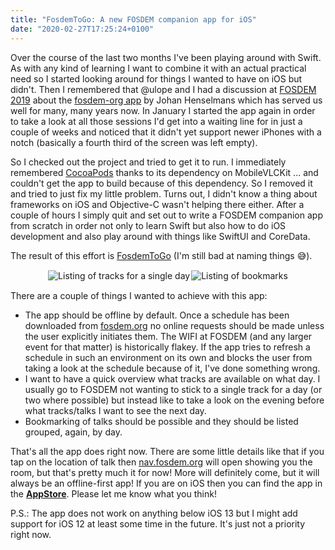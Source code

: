 ```yaml
---
title: "FosdemToGo: A new FOSDEM companion app for iOS"
date: "2020-02-27T17:25:24+0100"
---
```


Over the course of the last two months I've been playing around with Swift. As with any kind of learning I want to combine it with an actual practical need so I started looking around for things I wanted to have on iOS but didn't. Then I remembered that @ulope and I had a discussion at [FOSDEM 2019](https://zerokspot.com/weblog/2019/02/08/fosdem2019/) about the [fosdem-org app](https://github.com/johanhenselmans/fosdem/) by Johan Henselmans which has served us well for many, many years now. In January I started the app again in order to take a look at all those sessions I'd get into a waiting line for in just a couple of weeks and noticed that it didn't yet support newer iPhones with a notch (basically a fourth third of the screen was left empty).

So I checked out the project and tried to get it to run. I immediately remembered [CocoaPods](https://cocoapods.org/) thanks to its dependency on MobileVLCKit ... and couldn't get the app to build because of this dependency. So I removed it and tried to just fix my little problem. Turns out, I didn't know a thing about frameworks on iOS and Objective-C wasn't helping there either. After a couple of hours I simply quit and set out to write a FOSDEM companion app from scratch in order not only to learn Swift but also how to do iOS development and also play around with things like SwiftUI and CoreData.

The result of this effort is [FosdemToGo](https://github.com/zerok/fosdem-to-go) (I'm still bad at naming things 😅). 

<figure>
<div style="display:flex;justify-content:center;flex-wrap: wrap">
<img src="/media/2020/fosdemtogo-day.png" style="display: block;max-height: 500px;margin:1px" alt="Listing of tracks for a single day">
<img src="/media/2020/fosdemtogo-myschedule.png" style="display: block;max-height: 500px;margin:1px" alt="Listing of bookmarks">
</div>
</figure>

There are a couple of things I wanted to achieve with this app:

- The app should be offline by default. Once a schedule has been downloaded from [fosdem.org](https://fosdem.org/) no online requests should be made unless the user explicitly initiates them. The WIFI at FOSDEM (and any larger event for that matter) is historically flakey. If the app tries to refresh a schedule in such an environment on its own and blocks the user from taking a look at the schedule because of it, I've done something wrong.
- I want to have a quick overview what tracks are available on what day. I usually go to FOSDEM not wanting to stick to a single track for a day (or two where possible) but instead like to take a look on the evening before what tracks/talks I want to see the next day.
- Bookmarking of talks should be possible and they should be listed grouped, again, by day.

That's all the app does right now. There are some little details like that if you tap on the location of talk then [nav.fosdem.org](https://nav.fosdem.org/) will open showing you the room, but that's pretty much it for now! More will definitely come, but it will always be an offline-first app! If you are on iOS then you can find the app in the **[AppStore](https://apps.apple.com/at/app/fosdemtogo/id1500192366?l=en)**. Please let me know what you think!

P.S.: The app does not work on anything below iOS 13 but I might add support for iOS 12 at least some time in the future. It's just not a priority right now.
